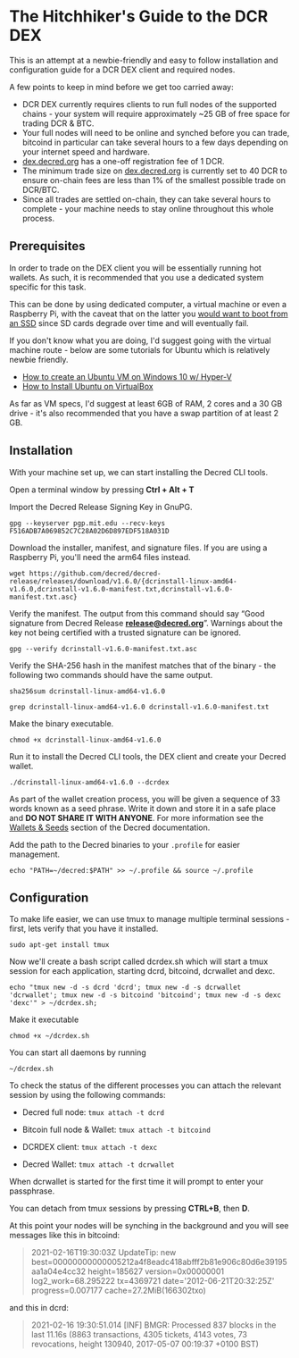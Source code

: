 # The Hitchhiker's Guide to the DCR DEX

This is an attempt at a newbie-friendly and easy to follow installation and configuration guide for a DCR DEX client and required nodes.

A few points to keep in mind before we get too carried away:

*   DCR DEX currently requires clients to run full nodes of the supported chains - your system will require approximately ~25 GB of free space for trading DCR & BTC.
*   Your full nodes will need to be online and synched before you can trade, bitcoind in particular can take several hours to a few days depending on your internet speed and hardware.
*   [dex.decred.org](dex.decred.org) has a one-off registration fee of 1 DCR.
*   The minimum trade size on [dex.decred.org](dex.decred.org) is currently set to 40 DCR to ensure on-chain fees are less than 1% of the smallest possible trade on DCR/BTC.
*   Since all trades are settled on-chain, they can take several hours to complete - your machine needs to stay online throughout this whole process.

## Prerequisites

In order to trade on the DEX client you will be essentially running hot wallets. As such, it is recommended that you use a dedicated system specific for this task. 

This can be done by using dedicated computer, a virtual machine or even a Raspberry Pi, with the caveat that on the latter you [would want to boot from an SSD](https://www.raspberrypi.org/documentation/hardware/raspberrypi/bootmodes/msd.md) since SD cards degrade over time and will eventually fail.

If you don't know what you are doing, I'd suggest going with the virtual machine route - below are some tutorials for Ubuntu which is relatively newbie friendly.

*   [How to create an Ubuntu VM on Windows 10 w/ Hyper-V](https://www.thomasmaurer.ch/2019/06/how-to-create-an-ubuntu-vm-on-windows-10/)
*   [How to Install Ubuntu on VirtualBox](https://www.freecodecamp.org/news/how-to-install-ubuntu-with-oracle-virtualbox/)

As far as VM specs, I'd suggest at least 6GB of RAM, 2 cores and a 30 GB drive - it's also recommended that you have a swap partition of at least 2 GB. 

## Installation

With your machine set up, we can start installing the Decred CLI tools.

Open a terminal window by pressing **Ctrl + Alt + T**

Import the Decred Release Signing Key in GnuPG.

`gpg --keyserver pgp.mit.edu --recv-keys F516ADB7A069852C7C28A02D6D897EDF518A031D`

Download the installer, manifest, and signature files. If you are using a Raspberry Pi, you'll need the arm64 files instead.

`wget https://github.com/decred/decred-release/releases/download/v1.6.0/{dcrinstall-linux-amd64-v1.6.0,dcrinstall-v1.6.0-manifest.txt,dcrinstall-v1.6.0-manifest.txt.asc}`

Verify the manifest. The output from this command should say “Good signature from Decred Release [**release@decred.org**](mailto:release@decred.org)”. Warnings about the key not being certified with a trusted signature can be ignored.

`gpg --verify dcrinstall-v1.6.0-manifest.txt.asc`

Verify the SHA-256 hash in the manifest matches that of the binary - the following two commands should have the same output.

`sha256sum dcrinstall-linux-amd64-v1.6.0`

`grep dcrinstall-linux-amd64-v1.6.0 dcrinstall-v1.6.0-manifest.txt`

Make the binary executable.

`chmod +x dcrinstall-linux-amd64-v1.6.0`

Run it to install the Decred CLI tools, the DEX client and create your Decred wallet.

`./dcrinstall-linux-amd64-v1.6.0 --dcrdex`

As part of the wallet creation process, you will be given a sequence of 33 words known as a seed phrase. Write it down and store it in a safe place and **DO NOT SHARE IT WITH ANYONE**. For more information see the [Wallets & Seeds](https://docs.decred.org/faq/wallets-and-seeds/) section of the Decred documentation.

Add the path to the Decred binaries to your `.profile` for easier management.

`echo "PATH=~/decred:$PATH" >> ~/.profile && source ~/.profile`

## Configuration

To make life easier, we can use tmux to manage multiple terminal sessions - first, lets verify that you have it installed.

`sudo apt-get install tmux`

Now we'll create a bash script called dcrdex.sh which will start a tmux session for each application, starting dcrd, bitcoind, dcrwallet and dexc.

`echo "tmux new -d -s dcrd 'dcrd'; tmux new -d -s dcrwallet 'dcrwallet'; tmux new -d -s bitcoind 'bitcoind'; tmux new -d -s dexc 'dexc'" > ~/dcrdex.sh;`

Make it executable

`chmod +x ~/dcrdex.sh`

You can start all daemons by running

`~/dcrdex.sh`

To check the status of the different processes you can attach the relevant session by using the following commands:

* Decred full node: `tmux attach -t dcrd` 

* Bitcoin full node & Wallet: `tmux attach -t bitcoind`

* DCRDEX client: `tmux attach -t dexc` 
 
* Decred Wallet: `tmux attach -t dcrwallet` 

When dcrwallet is started for the first time it will prompt to enter your passphrase.

You can detach from tmux sessions by pressing **CTRL+B**, then **D**.

At this point your nodes will be synching in the background and you will see messages like this in bitcoind:

> 2021-02-16T19:30:03Z UpdateTip: new best=00000000000005212a4f8eadc418abfff2b81e906c80d6e39195aa1a04e4cc32 height=185627 version=0x00000001 log2_work=68.295222 tx=4369721 date='2012-06-21T20:32:25Z' progress=0.007177 cache=27.2MiB(166302txo)

and this in dcrd:

> 2021-02-16 19:30:51.014 [INF] BMGR: Processed 837 blocks in the last 11.16s (8863 transactions, 4305 tickets, 4143 votes, 73 revocations, height 130940, 2017-05-07 00:19:37 +0100 BST)

